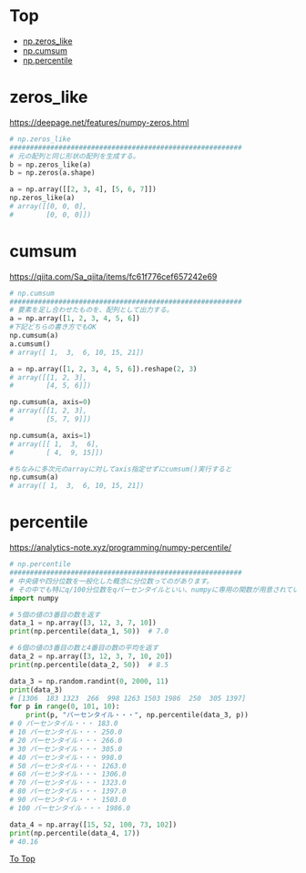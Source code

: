 

# Top

* [np.zeros_like](#zeros_like)
* [np.cumsum](#cumsum)
* [np.percentile](#percentile)


# zeros_like
https://deepage.net/features/numpy-zeros.html
```py
# np.zeros_like
#########################################################
# 元の配列と同じ形状の配列を生成する。
b = np.zeros_like(a)
b = np.zeros(a.shape)

a = np.array([[2, 3, 4], [5, 6, 7]])
np.zeros_like(a)
# array([[0, 0, 0],
#        [0, 0, 0]])
```

# cumsum
https://qiita.com/Sa_qiita/items/fc61f776cef657242e69
```py
# np.cumsum
#########################################################
# 要素を足し合わせたものを、配列として出力する。
a = np.array([1, 2, 3, 4, 5, 6])
#下記どちらの書き方でもOK
np.cumsum(a)
a.cumsum()
# array([ 1,  3,  6, 10, 15, 21])

a = np.array([1, 2, 3, 4, 5, 6]).reshape(2, 3)
# array([[1, 2, 3],
#        [4, 5, 6]])

np.cumsum(a, axis=0)
# array([[1, 2, 3],
#        [5, 7, 9]])

np.cumsum(a, axis=1)
# array([[ 1,  3,  6],
#        [ 4,  9, 15]])

#ちなみに多次元のarrayに対してaxis指定せずにcumsum()実行すると
np.cumsum(a)
# array([ 1,  3,  6, 10, 15, 21])
```

# percentile
https://analytics-note.xyz/programming/numpy-percentile/
```py
# np.percentile
#########################################################
# 中央値や四分位数を一般化した概念に分位数ってのがあります。
# その中でも特にq/100分位数をqパーセンタイルといい、numpyに専用の関数が用意されています。
import numpy

# 5個の値の3番目の数を返す
data_1 = np.array([3, 12, 3, 7, 10])
print(np.percentile(data_1, 50))  # 7.0

# 6個の値の3番目の数と4番目の数の平均を返す
data_2 = np.array([3, 12, 3, 7, 10, 20])
print(np.percentile(data_2, 50))  # 8.5

data_3 = np.random.randint(0, 2000, 11)
print(data_3)
# [1306  183 1323  266  998 1263 1503 1986  250  305 1397]
for p in range(0, 101, 10):
    print(p, "パーセンタイル・・・", np.percentile(data_3, p))
# 0 パーセンタイル・・・ 183.0
# 10 パーセンタイル・・・ 250.0
# 20 パーセンタイル・・・ 266.0
# 30 パーセンタイル・・・ 305.0
# 40 パーセンタイル・・・ 998.0
# 50 パーセンタイル・・・ 1263.0
# 60 パーセンタイル・・・ 1306.0
# 70 パーセンタイル・・・ 1323.0
# 80 パーセンタイル・・・ 1397.0
# 90 パーセンタイル・・・ 1503.0
# 100 パーセンタイル・・・ 1986.0

data_4 = np.array([15, 52, 100, 73, 102])
print(np.percentile(data_4, 17))
# 40.16
```

[To Top](#Top)
